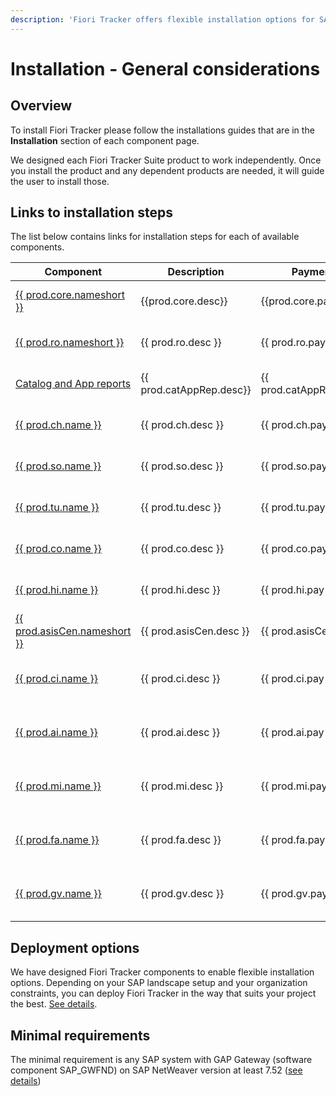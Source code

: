 ```yaml
---
description: 'Fiori Tracker offers flexible installation options for SAP landscapes. Follow component-specific guides.'
---
```

# Installation - General considerations


## Overview

To install Fiori Tracker please follow the installations guides that are in the **Installation** section of each component page. 

We designed each Fiori Tracker Suite product to work independently. Once you install the product and any dependent products are needed, it will guide the user to install those.

## Links to installation steps

The list below contains links for installation steps for each of available components.

| Component                                          | Description             | Payment                |Get|
|----------------------------------------------------|-------------------------|------------------------|----|
| [{{ prod.core.nameshort }}](core/SPS03/main.md)    | {{prod.core.desc}}      | {{prod.core.pay}}    | [:octicons-download-16:](core/SPS03/inst.md) |
| [{{ prod.ro.nameshort }}](ro/FPS01/main.md)        | {{ prod.ro.desc }}      | {{ prod.ro.pay }}      | [:octicons-download-16:](ro/FPS01/inst.md) |
| [Catalog and App reports](cat-app/SPS02/main.md)   | {{ prod.catAppRep.desc}}| {{ prod.catAppRep.pay}} |[:octicons-download-16:](cr/SPS02/inst.md) |
| [{{ prod.ch.name }}](ch/FPS01/main.md)             | {{ prod.ch.desc }}      | {{ prod.ch.pay }}      | [:octicons-download-16:](ch/FPS01/inst.md) |
| [{{ prod.so.name }}](so/FPS01/main.md)             | {{ prod.so.desc }}      | {{ prod.so.pay }}      | [:octicons-download-16:](so/FPS01/inst.md) |
| [{{ prod.tu.name }}](tu/FPS01/main.md)             | {{ prod.tu.desc }}      | {{ prod.tu.pay }}      | [:octicons-download-16:](tu/FPS01/inst.md) |
| [{{ prod.co.name }}](co/FPS01/main.md)             | {{ prod.co.desc }}      | {{ prod.co.pay }}      | [:octicons-download-16:](co/FPS01/inst.md) |
| [{{ prod.hi.name }}](hi/FPS01/main.md)             | {{ prod.hi.desc }}      | {{ prod.hi.pay }}      | [:octicons-download-16:](hi/FPS01/inst.md) |
| [{{ prod.asisCen.nameshort }}](asis/SPS02/main.md) | {{ prod.asisCen.desc }} | {{ prod.asisCen.pay }} | [:octicons-download-16:](asis/SPS02/inst.md) |
| [{{ prod.ci.name }}](ci/SPS02/main.md)             | {{ prod.ci.desc }}      | {{ prod.ci.pay }}      | [:octicons-link-external-16:](https://help.fioritracker.app/2020/ci/SPS02/main/) |
| [{{ prod.ai.name }}](ai/FPS01/main.md)             | {{ prod.ai.desc }}      | {{ prod.ai.pay }}      | [:octicons-link-external-16:](https://help.fioritracker.app/2020/ai/FPS01/main/) |
| [{{ prod.mi.name }}](mi/FPS01/main.md)             | {{ prod.mi.desc }}      | {{ prod.mi.pay }}      | [:octicons-link-external-16:](https://help.fioritracker.app/2020/mi/FPS01/main/) |
| [{{ prod.fa.name }}](fa/FPS01/main.md)             | {{ prod.fa.desc }}      | {{ prod.fa.pay }}      | [:octicons-link-external-16:](https://help.fioriappsusage.org) |
| [{{ prod.gv.name }}](gv/FPS01/main.md)             | {{ prod.gv.desc }}      | {{ prod.gv.pay }}      | [:octicons-link-external-16:](https://help.gvr.cm) |


## Deployment options

We have designed Fiori Tracker components to enable flexible installation options. Depending on your SAP landscape setup and your organization constraints, you can deploy Fiori Tracker in the way that suits your project the best. [See details](inst/dep.md).

## Minimal requirements

The minimal requirement is any SAP system with GAP Gateway (software component SAP_GWFND) on SAP NetWeaver version at least 7.52 ([see details](inst/min.md))





